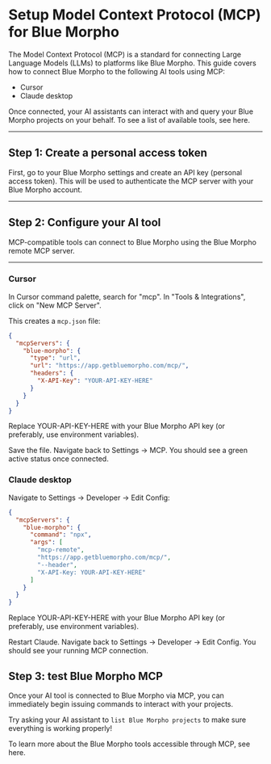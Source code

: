 # Setup Model Context Protocol (MCP) for Blue Morpho

The Model Context Protocol (MCP) is a standard for connecting Large Language Models (LLMs) to platforms like Blue Morpho. This guide covers how to connect Blue Morpho to the following AI tools using MCP:

- Cursor  
- Claude desktop  

Once connected, your AI assistants can interact with and query your Blue Morpho projects on your behalf. To see a list of available tools, see here. 

---

## Step 1: Create a personal access token

First, go to your Blue Morpho settings and create an API key (personal access token). This will be used to authenticate the MCP server with your Blue Morpho account.

---

## Step 2: Configure your AI tool

MCP-compatible tools can connect to Blue Morpho using the Blue Morpho remote MCP server.

---

### Cursor

In Cursor command palette, search for "mcp". In "Tools & Integrations", click on "New MCP Server".

This creates a `mcp.json` file:

```json
{
  "mcpServers": {
    "blue-morpho": {
      "type": "url",
      "url": "https://app.getbluemorpho.com/mcp/",
      "headers": {
        "X-API-Key": "YOUR-API-KEY-HERE"
      }
    }
  }
}
```

Replace YOUR-API-KEY-HERE with your Blue Morpho API key (or preferably, use environment variables). 

Save the file. Navigate back to Settings → MCP. You should see a green active status once connected.

### Claude desktop

Navigate to Settings → Developer → Edit Config:

```json
{
  "mcpServers": {
    "blue-morpho": {
      "command": "npx",
      "args": [
        "mcp-remote",
        "https://app.getbluemorpho.com/mcp/",
        "--header",
        "X-API-Key: YOUR-API-KEY-HERE"
      ]
    }
  }
}
```

Replace YOUR-API-KEY-HERE with your Blue Morpho API key (or preferably, use environment variables). 

Restart Claude. Navigate back to Settings → Developer → Edit Config. You should see your running MCP connection.

## Step 3: test Blue Morpho MCP

Once your AI tool is connected to Blue Morpho via MCP, you can immediately begin issuing commands to interact with your projects.

Try asking your AI assistant to `list Blue Morpho projects` to make sure everything is working properly!

To learn more about the Blue Morpho tools accessible through MCP, see here. 

